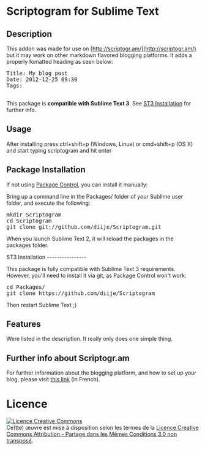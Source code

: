 Scriptogram for Sublime Text
================================
Description
------------
This addon was made for use on [http://scriptogr.am/](http://scriptogr.am/) but it may work on other markdown flavored blogging platforms.  It adds a properly fomatted heading as seen below:  
<pre>Title: My blog post
Date: 2012-12-25 09:30
Tags: 

</pre>  

This package is __compatible with Sublime Text 3__. See [ST3 Installation](#st3) for further info.  

Usage  
-------
After installing press ctrl+shift+p (Windows, Linux) or cmd+shift+p (OS X) and start typing scriptogram and hit enter

Package Installation  
---------------------
If not using [Package Control](http://wbond.net/sublime_packages/package_control), you can install it manually:

Bring up a command line in the Packages/ folder of your Sublime user folder, and execute the following:

<pre>mkdir Scriptogram 
cd Scriptogram 
git clone git://github.com/diije/Scriptogram.git
</pre>
When you launch Sublime Text 2, it will reload the packages in the packages folder.  

<a name="st3" />
ST3 Installation
----------------

This package is fully compatible with Sublime Text 3 requirements.  
However, you'll need to install it via git, as Package Control won't work:  

<pre>cd Packages/  
git clone https://github.com/diije/Scriptogram  
</pre>  

Then restart Sublime Text ;)  

Features
---------
Were listed in the description.  It really only does one simple thing.

Further info about Scriptogr.am
-------------------------------

For further information about the blogging platform, and how to set up your blog, please visit [this link](http://www.diije.fr/scriptogram-sublime-ifttt-mise-en-place-et-diffusion/) (in French).

# Licence

<a rel="license" href="http://creativecommons.org/licenses/by-sa/3.0/deed.fr"><img alt="Licence Creative Commons" style="border-width:0" src="http://i.creativecommons.org/l/by-sa/3.0/88x31.png" /></a><br />Ce(tte) œuvre est mise à disposition selon les termes de la <a rel="license" href="http://creativecommons.org/licenses/by-sa/3.0/deed.fr">Licence Creative Commons Attribution -  Partage dans les Mêmes Conditions 3.0 non transposé</a>.
